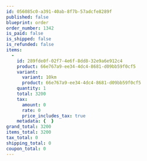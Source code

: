 ```yaml
---
id: 056085c0-a391-40ab-8f7b-57adcfe8289f
published: false
blueprint: order
order_number: 1342
is_paid: false
is_shipped: false
is_refunded: false
items:
  -
    id: 289fde0f-02f7-4e6f-8dd8-32e9a6e912c4
    product: 66e767a9-ee34-4dc4-8681-d09bb59f0cf5
    variant:
      variant: 10km
      product: 66e767a9-ee34-4dc4-8681-d09bb59f0cf5
    quantity: 1
    total: 3200
    tax:
      amount: 0
      rate: 0
      price_includes_tax: true
    metadata: {  }
grand_total: 3200
items_total: 3200
tax_total: 0
shipping_total: 0
coupon_total: 0
---
```

